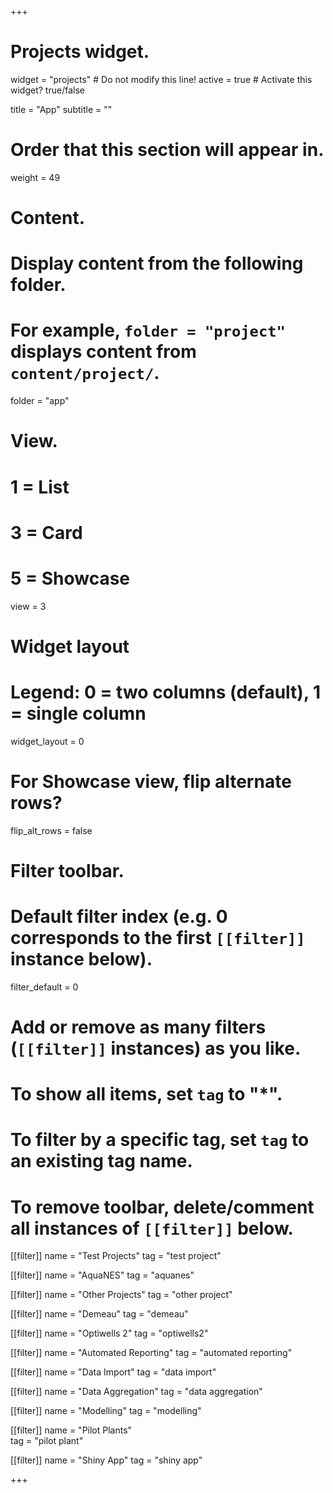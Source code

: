 +++
# Projects widget.
widget = "projects"  # Do not modify this line!
active = true  # Activate this widget? true/false

title = "App"
subtitle = ""

# Order that this section will appear in.
weight = 49

# Content.
# Display content from the following folder.
# For example, `folder = "project"` displays content from `content/project/`.
folder = "app"

# View.
#   1 = List
#   3 = Card
#   5 = Showcase
view = 3

# Widget layout
# Legend: 0 = two columns (default), 1 = single column
widget_layout = 0

# For Showcase view, flip alternate rows?
flip_alt_rows = false

# Filter toolbar.

# Default filter index (e.g. 0 corresponds to the first `[[filter]]` instance below).
filter_default = 0

# Add or remove as many filters (`[[filter]]` instances) as you like.
# To show all items, set `tag` to "*".
# To filter by a specific tag, set `tag` to an existing tag name.
# To remove toolbar, delete/comment all instances of `[[filter]]` below.

[[filter]]
  name = "Test Projects"
  tag = "test project"
  
[[filter]]
  name = "AquaNES"
  tag = "aquanes"

[[filter]]
  name = "Other Projects"
  tag = "other project"

[[filter]]
  name = "Demeau"
  tag = "demeau"
  
[[filter]]
  name = "Optiwells 2"
  tag = "optiwells2"

[[filter]]
  name = "Automated Reporting"
  tag = "automated reporting"

[[filter]]
  name = "Data Import"
  tag = "data import"

[[filter]]
  name = "Data Aggregation"
  tag = "data aggregation"
  
[[filter]]
  name = "Modelling"
  tag = "modelling"
  
[[filter]]
  name = "Pilot Plants"  
  tag = "pilot plant"

[[filter]]
  name = "Shiny App"
  tag = "shiny app"
  
+++

